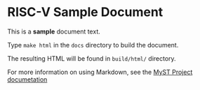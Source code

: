 # RISC-V Sample Document

This is a **sample** document text.

Type `make html` in the `docs` directory to build the document.

The resulting HTML will be found in `build/html/` directory.

For more information on using Markdown, see the
[MyST Project documetation](https://myst-parser.readthedocs.io/en/latest/index.html)
